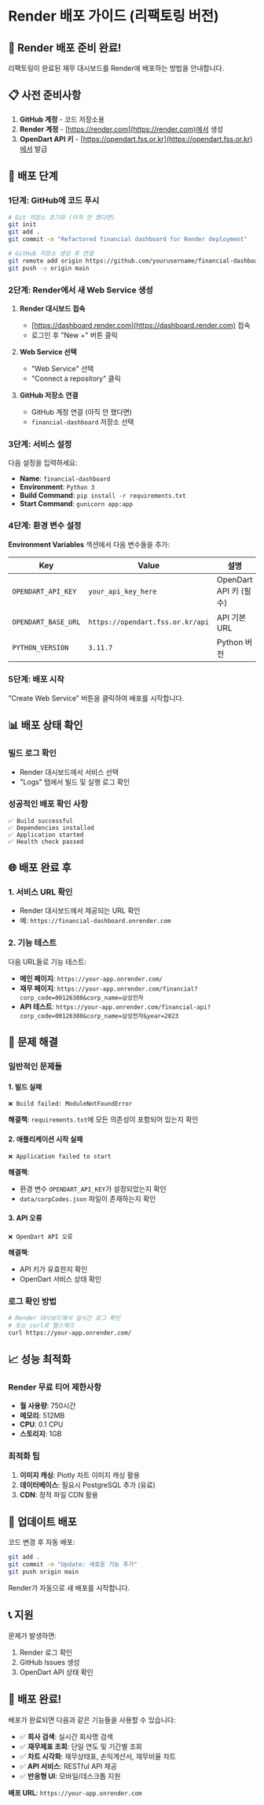 # Render 배포 가이드 (리팩토링 버전)

## 🚀 Render 배포 준비 완료!

리팩토링이 완료된 재무 대시보드를 Render에 배포하는 방법을 안내합니다.

## 📋 사전 준비사항

1. **GitHub 계정** - 코드 저장소용
2. **Render 계정** - [https://render.com](https://render.com)에서 생성
3. **OpenDart API 키** - [https://opendart.fss.or.kr](https://opendart.fss.or.kr)에서 발급

## 🔧 배포 단계

### 1단계: GitHub에 코드 푸시

```bash
# Git 저장소 초기화 (아직 안 했다면)
git init
git add .
git commit -m "Refactored financial dashboard for Render deployment"

# GitHub 저장소 생성 후 연결
git remote add origin https://github.com/yourusername/financial-dashboard.git
git push -u origin main
```

### 2단계: Render에서 새 Web Service 생성

1. **Render 대시보드 접속**
   - [https://dashboard.render.com](https://dashboard.render.com) 접속
   - 로그인 후 "New +" 버튼 클릭

2. **Web Service 선택**
   - "Web Service" 선택
   - "Connect a repository" 클릭

3. **GitHub 저장소 연결**
   - GitHub 계정 연결 (아직 안 했다면)
   - `financial-dashboard` 저장소 선택

### 3단계: 서비스 설정

다음 설정을 입력하세요:

- **Name**: `financial-dashboard`
- **Environment**: `Python 3`
- **Build Command**: `pip install -r requirements.txt`
- **Start Command**: `gunicorn app:app`

### 4단계: 환경 변수 설정

**Environment Variables** 섹션에서 다음 변수들을 추가:

| Key | Value | 설명 |
|-----|-------|------|
| `OPENDART_API_KEY` | `your_api_key_here` | OpenDart API 키 (필수) |
| `OPENDART_BASE_URL` | `https://opendart.fss.or.kr/api` | API 기본 URL |
| `PYTHON_VERSION` | `3.11.7` | Python 버전 |

### 5단계: 배포 시작

"Create Web Service" 버튼을 클릭하여 배포를 시작합니다.

## 📊 배포 상태 확인

### 빌드 로그 확인
- Render 대시보드에서 서비스 선택
- "Logs" 탭에서 빌드 및 실행 로그 확인

### 성공적인 배포 확인 사항
```
✅ Build successful
✅ Dependencies installed
✅ Application started
✅ Health check passed
```

## 🌐 배포 완료 후

### 1. 서비스 URL 확인
- Render 대시보드에서 제공되는 URL 확인
- 예: `https://financial-dashboard.onrender.com`

### 2. 기능 테스트
다음 URL들로 기능 테스트:

- **메인 페이지**: `https://your-app.onrender.com/`
- **재무 페이지**: `https://your-app.onrender.com/financial?corp_code=00126380&corp_name=삼성전자`
- **API 테스트**: `https://your-app.onrender.com/financial-api?corp_code=00126380&corp_name=삼성전자&year=2023`

## 🔧 문제 해결

### 일반적인 문제들

#### 1. 빌드 실패
```
❌ Build failed: ModuleNotFoundError
```
**해결책**: `requirements.txt`에 모든 의존성이 포함되어 있는지 확인

#### 2. 애플리케이션 시작 실패
```
❌ Application failed to start
```
**해결책**: 
- 환경 변수 `OPENDART_API_KEY`가 설정되었는지 확인
- `data/corpCodes.json` 파일이 존재하는지 확인

#### 3. API 오류
```
❌ OpenDart API 오류
```
**해결책**:
- API 키가 유효한지 확인
- OpenDart 서비스 상태 확인

### 로그 확인 방법
```bash
# Render 대시보드에서 실시간 로그 확인
# 또는 curl로 헬스체크
curl https://your-app.onrender.com/
```

## 📈 성능 최적화

### Render 무료 티어 제한사항
- **월 사용량**: 750시간
- **메모리**: 512MB
- **CPU**: 0.1 CPU
- **스토리지**: 1GB

### 최적화 팁
1. **이미지 캐싱**: Plotly 차트 이미지 캐싱 활용
2. **데이터베이스**: 필요시 PostgreSQL 추가 (유료)
3. **CDN**: 정적 파일 CDN 활용

## 🔄 업데이트 배포

코드 변경 후 자동 배포:
```bash
git add .
git commit -m "Update: 새로운 기능 추가"
git push origin main
```

Render가 자동으로 새 배포를 시작합니다.

## 📞 지원

문제가 발생하면:
1. Render 로그 확인
2. GitHub Issues 생성
3. OpenDart API 상태 확인

## 🎉 배포 완료!

배포가 완료되면 다음과 같은 기능들을 사용할 수 있습니다:

- ✅ **회사 검색**: 실시간 회사명 검색
- ✅ **재무제표 조회**: 단일 연도 및 기간별 조회
- ✅ **차트 시각화**: 재무상태표, 손익계산서, 재무비율 차트
- ✅ **API 서비스**: RESTful API 제공
- ✅ **반응형 UI**: 모바일/데스크톱 지원

**배포 URL**: `https://your-app.onrender.com` 